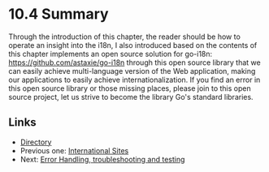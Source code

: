 # 10.4 Summary
Through the introduction of this chapter, the reader should be how to operate an insight into the i18n, I also introduced based on the contents of this chapter implements an open source solution for go-i18n: https://github.com/astaxie/go-i18n through this open source library that we can easily achieve multi-language version of the Web application, making our applications to easily achieve internationalization. If you find an error in this open source library or those missing places, please join to this open source project, let us strive to become the library Go's standard libraries.
## Links
* [Directory](<preface.md>)
* Previous one: [International Sites](<10.3.md>)
* Next: [Error Handling, troubleshooting and testing](<11.0.md>)

